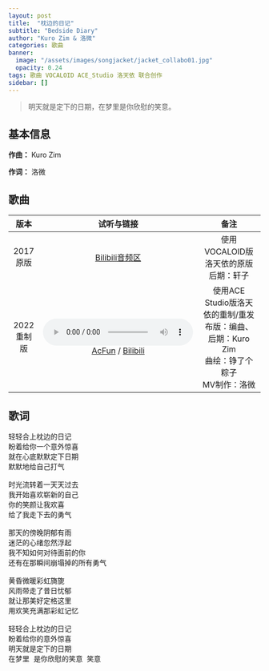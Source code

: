 ```yaml
---
layout: post
title:  "枕边的日记"
subtitle: "Bedside Diary"
author: "Kuro Zim & 洛微"
categories: 歌曲
banner: 
  image: "/assets/images/songjacket/jacket_collabo01.jpg"
  opacity: 0.24
tags: 歌曲 VOCALOID ACE_Studio 洛天依 联合创作
sidebar: []
---
```


> 明天就是定下的日期，在梦里是你欣慰的笑意。

## 基本信息

**作曲：** Kuro Zim

**作词：** 洛微

## 歌曲

| 版本 | 试听与链接 | 备注 |
| :--: | :--: | :--: |
| 2017 原版 | [Bilibili音频区](https://www.bilibili.com/audio/au37572) | 使用VOCALOID版洛天依的原版<br>后期：轩子 |
| 2022 重制版 | <audio controls><source src="/assets/audio/collab01.mp3" type="audio/mp3"></audio><br>[AcFun](https://www.acfun.cn/v/ac39805031) / [Bilibili](https://www.bilibili.com/video/BV1av4y1m7Bk) | 使用ACE Studio版洛天依的重制/重发布版：编曲、后期：Kuro Zim<br>曲绘：铮了个粽子<br>MV制作：洛微 |

## 歌词

<pre>
轻轻合上枕边的日记
盼着给你一个意外惊喜
就在心底默默定下日期
默默地给自己打气

时光流转着一天天过去
我开始喜欢崭新的自己
你的笑颜让我欢喜
给了我走下去的勇气

那天的傍晚阴郁有雨
迷茫的心绪忽然浮起
我不知如何对待面前的你
还有在那瞬间崩塌掉的所有勇气

黄昏微暖彩虹旖旎
风雨带走了昔日忧郁
就让那美好定格这里
用欢笑充满那彩虹记忆

轻轻合上枕边的日记
盼着给你的意外惊喜
明天就是定下的日期
在梦里 是你欣慰的笑意 笑意
</pre>